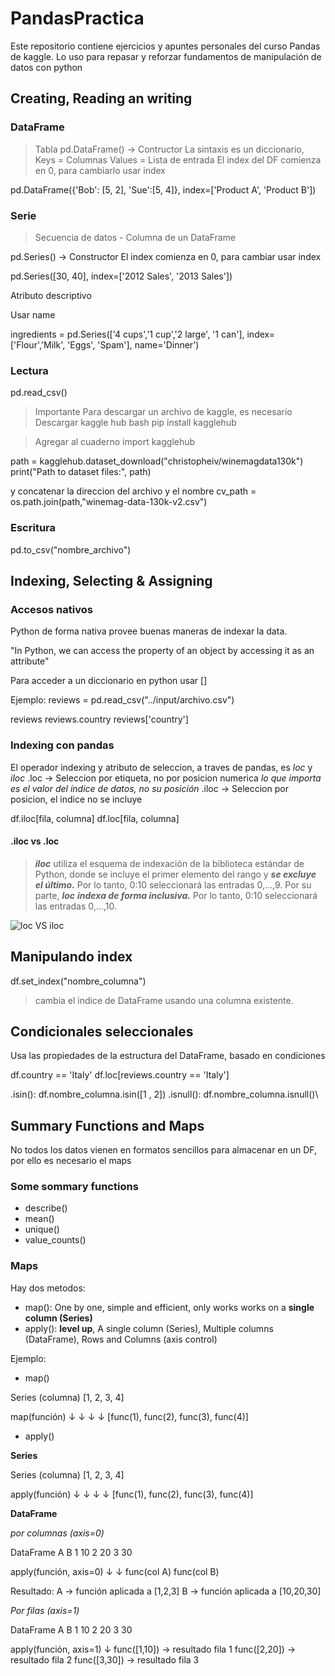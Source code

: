 # PandasPractica
Este repositorio contiene ejercicios y apuntes personales del curso Pandas de kaggle. Lo uso para repasar y reforzar fundamentos de manipulación de datos con python

## Creating, Reading an writing

### DataFrame
> Tabla
pd.DataFrame() -> Contructor
La sintaxis es un diccionario, Keys = Columnas Values = Lista de entrada
El index del DF comienza en 0, para cambiarlo usar index


pd.DataFrame({'Bob': [5, 2], 'Sue':[5, 4]}, index=['Product A', 'Product B'])

### Serie
> Secuencia de datos -  Columna de un DataFrame

pd.Series() -> Constructor
El index comienza en 0, para cambiar usar index

pd.Series([30, 40], index=['2012 Sales', '2013 Sales'])

Atributo descriptivo

Usar name

ingredients = pd.Series(['4 cups','1 cup','2 large', '1 can'], index=['Flour','Milk', 'Eggs', 'Spam'], name='Dinner')


### Lectura

pd.read_csv()

> Importante
> Para descargar un archivo de kaggle, es necesario
> Descargar kaggle hub
bash
pip install kagglehub

> Agregar al cuaderno
import kagglehub

path = kagglehub.dataset_download("christopheiv/winemagdata130k")
print("Path to dataset files:", path)

y concatenar la direccion del archivo y el nombre
cv_path = os.path.join(path,"winemag-data-130k-v2.csv")

### Escritura

pd.to_csv("nombre_archivo")


## Indexing, Selecting & Assigning

### Accesos nativos

Python de forma nativa provee buenas maneras de indexar la data.

"In Python, we can access the property of an object by accessing it as an attribute"

Para acceder a un diccionario en python usar []

Ejemplo:
reviews = pd.read_csv("../input/archivo.csv")

reviews
reviews.country
reviews['country']

### Indexing con pandas

El operador indexing y atributo de seleccion, a traves de pandas, es *loc* y *iloc*
.loc  -> Seleccion por etiqueta, no por posicion numerica
         *lo que importa es el valor del índice de datos, no su posición*
.iloc -> Seleccion por posicion, el indice no se incluye

df.iloc[fila, columna]
df.loc[fila, columna]

#### .iloc vs .loc

> ***iloc*** utiliza el esquema de indexación de la biblioteca estándar de Python, donde se incluye el primer elemento del rango y ***se excluye el último.*** Por lo tanto, 0:10 seleccionará las entradas 0,...,9. 
Por su parte, ***loc*** ***indexa de forma inclusiva.*** Por lo tanto, 0:10 seleccionará las entradas 0,...,10.


![loc VS iloc](/imgs/locVSiloc.jpg)

## Manipulando index

df.set_index("nombre_columna")

> cambia el indice de DataFrame usando una columna existente.


## Condicionales seleccionales

Usa las propiedades de la estructura del DataFrame, basado en condiciones

df.country == 'Italy'
df.loc[reviews.country == 'Italy']

.isin():  df.nombre_columna.isin([1 , 2])
.isnull(): df.nombre_columna.isnull()\

## Summary Functions and Maps

No todos los datos vienen en formatos sencillos para almacenar en un DF, por ello es necesario el maps

### Some sommary functions
* describe()
* mean()
* unique()
* value_counts()

### Maps
 Hay dos metodos:
 * map(): One by one, simple and efficient, only works works on a **single column (Series)**
 * apply():  **level up**, A single column (Series), Multiple columns (DataFrame), Rows and Columns (axis control) 

Ejemplo:

* map()

Series (columna)
[1, 2, 3, 4]

map(función)
↓   ↓   ↓   ↓
[func(1), func(2), func(3), func(4)]

* apply()

**Series**

Series (columna)
[1, 2, 3, 4]

apply(función)
↓   ↓   ↓   ↓
[func(1), func(2), func(3), func(4)]

**DataFrame**

*por columnas (axis=0)*

DataFrame
A   B
1  10
2  20
3  30

apply(función, axis=0)
↓             ↓
func(col A)   func(col B)

Resultado:
A → función aplicada a [1,2,3]
B → función aplicada a [10,20,30]


*Por filas (axis=1)*

DataFrame
A   B
1  10
2  20
3  30

apply(función, axis=1)
↓
func([1,10]) → resultado fila 1
func([2,20]) → resultado fila 2
func([3,30]) → resultado fila 3
